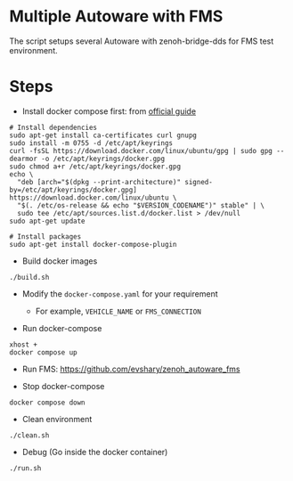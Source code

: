 # Multiple Autoware with FMS

The script setups several Autoware with zenoh-bridge-dds for FMS test environment.

# Steps

* Install docker compose first: from [official guide](https://docs.docker.com/compose/install/linux/#install-using-the-repository)

```shell
# Install dependencies
sudo apt-get install ca-certificates curl gnupg
sudo install -m 0755 -d /etc/apt/keyrings
curl -fsSL https://download.docker.com/linux/ubuntu/gpg | sudo gpg --dearmor -o /etc/apt/keyrings/docker.gpg
sudo chmod a+r /etc/apt/keyrings/docker.gpg
echo \
  "deb [arch="$(dpkg --print-architecture)" signed-by=/etc/apt/keyrings/docker.gpg] https://download.docker.com/linux/ubuntu \
  "$(. /etc/os-release && echo "$VERSION_CODENAME")" stable" | \
  sudo tee /etc/apt/sources.list.d/docker.list > /dev/null
sudo apt-get update

# Install packages
sudo apt-get install docker-compose-plugin
```

* Build docker images

```shell
./build.sh
```

* Modify the `docker-compose.yaml` for your requirement
  - For example, `VEHICLE_NAME` or `FMS_CONNECTION`

* Run docker-compose

```shell
xhost +
docker compose up
```

* Run FMS: https://github.com/evshary/zenoh_autoware_fms

* Stop docker-compose

```shell
docker compose down
```

* Clean environment

```shell
./clean.sh
```

* Debug (Go inside the docker container)

```shell
./run.sh
```

